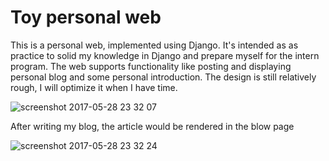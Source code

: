 # Toy personal web


This is a personal web, implemented using Django. It's intended as as practice to solid my knowledge in Django and prepare myself for the intern program. The web supports functionality like posting and displaying personal blog and some personal introduction. The design is still relatively rough, I will optimize it when I have time.


![screenshot 2017-05-28 23 32 07](https://cloud.githubusercontent.com/assets/13871858/26538883/360d74e0-43fe-11e7-8ab8-7703719725b3.png)


After writing my blog, the article would be rendered in the blow page

![screenshot 2017-05-28 23 32 24](https://cloud.githubusercontent.com/assets/13871858/26538885/39573096-43fe-11e7-83bd-626d82c116e2.png)
